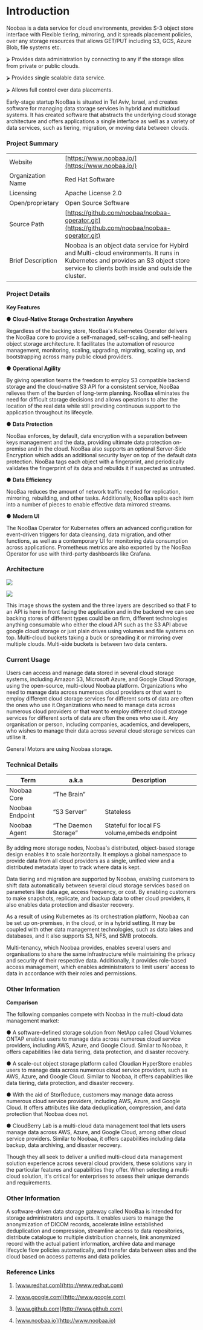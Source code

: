 ﻿




# **Introduction**

Noobaa is a data service for cloud environments, provides S-3 object store interface with Flexible tiering, mirroring, and it spreads placement policies, over any storage resources that allows GET/PUT including S3, GCS, Azure Blob, file systems etc.

   ⮚  Provides data administration by connecting to any if the storage silos from private or public clouds.

   ⮚ Provides single scalable data service.

   ⮚ Allows full control over data placements.

Early-stage startup NooBaa is situated in Tel Aviv, Israel, and creates software for managing data storage services in hybrid and multicloud systems. It has created software that abstracts the underlying cloud storage architecture and offers applications a single interface as well as a variety of data services, such as tiering, migration, or moving data between clouds.

### **Project Summary**

|                     |                      |
|-------------------------------|-----------------------------|
|Website|   [https://www.noobaa.io/](https://www.noobaa.io/)              |
|Organization Name         |Red Hat Software                       |
|Licensing         |Apache License 2.0|
|Open/proprietary         |Open Source Software|
|Source Path        |[https://github.com/noobaa/noobaa-operator.git](https://github.com/noobaa/noobaa-operator.git)|
|Brief Description        |Noobaa is an object data service for Hybird and Multi-cloud environments. It runs in Kubernetes and provides an S3 object store service to clients both inside and outside the cluster.|




### **Project Details**

**Key Features**

● **Cloud-Native Storage Orchestration Anywhere**

Regardless of the backing store, NooBaa's Kubernetes Operator delivers the NooBaa core to provide a self-managed, self-scaling, and self-healing object storage architecture. It facilitates the automation of resource management, monitoring, scaling, upgrading, migrating, scaling up, and bootstrapping across many public cloud providers.

● **Operational Agility**

By giving operation teams the freedom to employ S3 compatible backend storage and the cloud-native S3 API for a consistent service, NooBaa relieves them of the burden of long-term planning. NooBaa eliminates the need for difficult storage decisions and allows operations to alter the location of the real data while still providing continuous support to the application throughout its lifecycle.

● **Data Protection**

NooBaa enforces, by default, data encryption with a separation between keys management and the data, providing ultimate data protection on-premise and in the cloud. NooBaa also supports an optional Server-Side Encryption which adds an additional security layer on top of the default data protection. NooBaa tags each object with a fingerprint, and periodically validates the fingerprint of its data and rebuilds it if suspected as untrusted.

● **Data Efficiency**

NooBaa reduces the amount of network traffic needed for replication, mirroring, rebuilding, and other tasks. Additionally, NooBaa splits each item into a number of pieces to enable effective data mirrored streams.

● **Modern UI**

The NooBaa Operator for Kubernetes offers an advanced configuration for event-driven triggers for data cleansing, data migration, and other functions, as well as a contemporary UI for monitoring data consumption across applications. Prometheus metrics are also exported by the NooBaa Operator for use with third-party dashboards like Grafana.

### **Architecture**
![](https://files.speakerdeck.com/presentations/d445c56f66004040bd80950569eaa9fc/slide_25.jpg)



![](https://assets.openshift.com/hubfs/Imported_Blog_Media/image2-52-1.png)





  

This image shows the system and the three layers are described so that F to an API is here in front facing the application and in the backend we can see backing stores of different types could be on firm, different technologies anything consumable who either  the cloud API such as the S3 API above google cloud storage or just plain drives using volumes and file systems on top. Multi-cloud buckets taking a buck or spreading it or mirroring over multiple clouds. Multi-side buckets is between two data centers.

### **Current Usage**

Users can access and manage data stored in several cloud storage systems, including Amazon S3, Microsoft Azure, and Google Cloud Storage, using the open-source, multi-cloud Noobaa platform. Organizations who need to manage data across numerous cloud providers or that want to employ different cloud storage services for different sorts of data are often the ones who use it.Organizations who need to manage data across numerous cloud providers or that want to employ different cloud storage services for different sorts of data are often the ones who use it. Any organisation or person, including companies, academics, and developers, who wishes to manage their data across several cloud storage services can utilise it.

General Motors are using Noobaa storage.

### **Technical Details**

|               Term |a.k.a                        |Description                        |
|----------------|-------------------------------|----------------------|
|Noobaa Core|“The Brain”           |           |
|Noobaa Endpoint        |“S3 Server”          |Stateless      |
|Noobaa Agent      |“The Daemon Storage”|Stateful for local FS volume,embeds endpoint|





By adding more storage nodes, Noobaa's distributed, object-based storage design enables it to scale horizontally. It employs a global namespace to provide data from all cloud providers as a single, unified view and a distributed metadata layer to track where data is kept.

Data tiering and migration are supported by Noobaa, enabling customers to shift data automatically between several cloud storage services based on parameters like data age, access frequency, or cost. By enabling customers to make snapshots, replicate, and backup data to other cloud providers, it also enables data protection and disaster recovery.

As a result of using Kubernetes as its orchestration platform, Noobaa can be set up on-premises, in the cloud, or in a hybrid setting. It may be coupled with other data management technologies, such as data lakes and databases, and it also supports S3, NFS, and SMB protocols.

Multi-tenancy, which Noobaa provides, enables several users and organisations to share the same infrastructure while maintaining the privacy and security of their respective data. Additionally, it provides role-based access management, which enables administrators to limit users' access to data in accordance with their roles and permissions.

### **Other Information**

**Comparison**

The following companies compete with Noobaa in the multi-cloud data management market:

●  A software-defined storage solution from NetApp called Cloud Volumes ONTAP enables users to manage data across numerous cloud service providers, including AWS, Azure, and Google Cloud. Similar to Noobaa, it offers capabilities like data tiering, data protection, and disaster recovery.

● A scale-out object storage platform called Cloudian HyperStore enables users to manage data across numerous cloud service providers, such as AWS, Azure, and Google Cloud. Similar to Noobaa, it offers capabilities like data tiering, data protection, and disaster recovery.

● With the aid of StorReduce, customers may manage data across numerous cloud service providers, including AWS, Azure, and Google Cloud. It offers attributes like data deduplication, compression, and data protection that Noobaa does not.

● CloudBerry Lab is a multi-cloud data management tool that lets users manage data across AWS, Azure, and Google Cloud, among other cloud service providers. Similar to Noobaa, it offers capabilities including data backup, data archiving, and disaster recovery.

Though they all seek to deliver a unified multi-cloud data management solution experience across several cloud providers, these solutions vary in the particular features and capabilities they offer. When selecting a multi-cloud solution, it's critical for enterprises to assess their unique demands and requirements.

### **Other Information**

A software-driven data storage gateway called NooBaa is intended for storage administrators and experts. It enables users to manage the anonymization of DICOM records, accelerate inline established deduplication and compression, streamline access to data repositories, distribute catalogue to multiple distribution channels, link anonymized record with the actual patient information, archive data and manage lifecycle flow policies automatically, and transfer data between sites and the cloud based on access patterns and data policies.

### **Reference Links**

1. [www.redhat.com](http://www.redhat.com)

2. [www.google.com](http://www.google.com)

3. [www.github.com](http://www.github.com)

4. [www.noobaa.io](http://www.noobaa.io)
